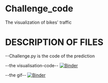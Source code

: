 # Challenge_code
The visualization of bikes' traffic


# DESCRIPTION OF FILES
--Challenge.py is the code of the prediction



--the visualisation-code--
[![Binder](https://mybinder.org/badge_logo.svg)](https://mybinder.org/v2/gh/WorgingAnnaSOW/Challenge_visualization/main?filepath=animationGIF.ipynb)



--the gif--
[![Binder](https://mybinder.org/badge_logo.svg)](https://mybinder.org/v2/gh/WorgingAnnaSOW/Challenge_visualization/main?filepath=ezgif.com-gif-maker.gif)
